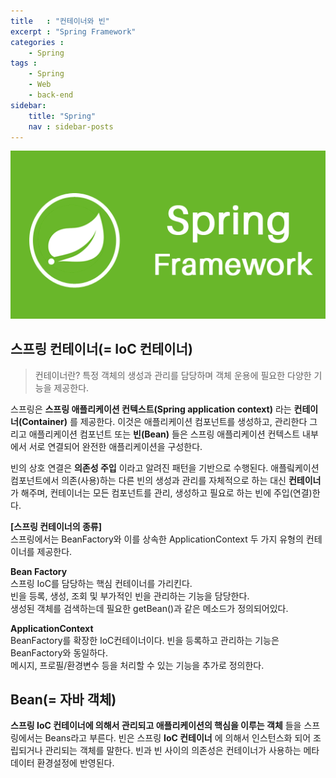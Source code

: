 ```yaml
---
title   : "컨테이너와 빈"
excerpt : "Spring Framework"
categories : 
    - Spring
tags : 
    - Spring
    - Web
    - back-end
sidebar:
    title: "Spring"
    nav : sidebar-posts
---  
```

![springFramework](/assets/img/spring/springImg.png)  


## 스프링 컨테이너(= IoC 컨테이너)  

> 컨테이너란?
> 특정 객체의 생성과 관리를 담당하며 객체 운용에 필요한 다양한 기능을 제공한다.  

스프링은 __스프링 애플리케이션 컨텍스트(Spring application context)__ 라는 __컨테이너(Container)__ 를 제공한다. 이것은 애플리케이션 컴포넌트를 생성하고, 관리한다 그리고 애플리케이션 컴포넌트 또는 __빈(Bean)__ 들은 스프링 애플리케이션 컨텍스트 내부에서 서로 연결되어 완전한 애플리케이션을 구성한다.  

빈의 상호 연결은 __의존성 주입__ 이라고 알려진 패턴을 기반으로 수행된다. 애플맄케이션 컴포넌트에서 의존(사용)하는 다른 빈의 생성과 관리를 자체적으로 하는 대신 __컨테이너__ 가 해주며, 컨테이너는 모든 컴포넌트를 관리, 생성하고 필요로 하는 빈에 주입(연결)한다.

__[스프링 컨테이너의 종류]__  
스프링에서는 BeanFactory와 이를 상속한 ApplicationContext 두 가지 유형의 컨테이너를 제공한다.  

__Bean Factory__  
스프링 IoC를 담당하는 핵심 컨테이너를 가리킨다.  
빈을 등록, 생성, 조회 및 부가적인 빈을 관리하는 기능을 담당한다.  
생성된 객체를 검색하는데 필요한 getBean()과 같은 메소드가 정의되어있다.  

__ApplicationContext__  
BeanFactory를 확장한 IoC컨테이너이다. 빈을 등록하고 관리하는 기능은 BeanFactory와 동일하다.  
메시지, 프로필/환경변수 등을 처리할 수 있는 기능을 추가로 정의한다.  



## Bean(= 자바 객체)  
__스프링 IoC 컨테이너에 의해서 관리되고 애플리케이션의 핵심을 이루는 객체__ 들을 스프링에서는 Beans라고 부른다.
빈은 스프링 __IoC 컨테이너__ 에 의해서 인스턴스화 되어 조립되거나 관리되는 객체를 말한다.
빈과 빈 사이의 의존성은 컨테이너가 사용하는 메타데이터 환경설정에 반영된다.  
